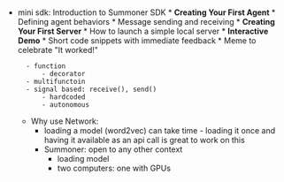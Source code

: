 #

- mini sdk: Introduction to Summoner SDK
        * **Creating Your First Agent**
        * Defining agent behaviors
        * Message sending and receiving
        * **Creating Your First Server**
        * How to launch a simple local server
        * **Interactive Demo**
        * Short code snippets with immediate feedback
        * Meme to celebrate "It worked!"

        - function
            - decorator
        - multifunctoin
        - signal based: receive(), send()
            - hardcoded
            - autonomous

    - Why use Network:
        - loading a model (word2vec) can take time - loading it once and having it available as an api call is great to work on this
        - Summoner: open to any other context
            - loading model
            - two computers: one with GPUs